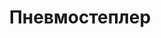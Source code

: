 ---
id: '32'
title: Пневмостеплер 
description: Залог 2000 рублей
price: '200'
order: 32
default_thumbnail_image: images/IMG_20210204_145438.jpg
default_original_image: images/IMG_20210204_145438_sm.jpg
category: content/category/02sad.md
featured: true
layout: product
---